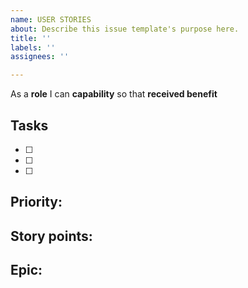 ```yaml
---
name: USER STORIES
about: Describe this issue template's purpose here.
title: ''
labels: ''
assignees: ''

---
```


As a **role** I can **capability** so that **received benefit**

## Tasks

- [ ]

- [ ]

- [ ]

## Priority:

## Story points:

## Epic:
